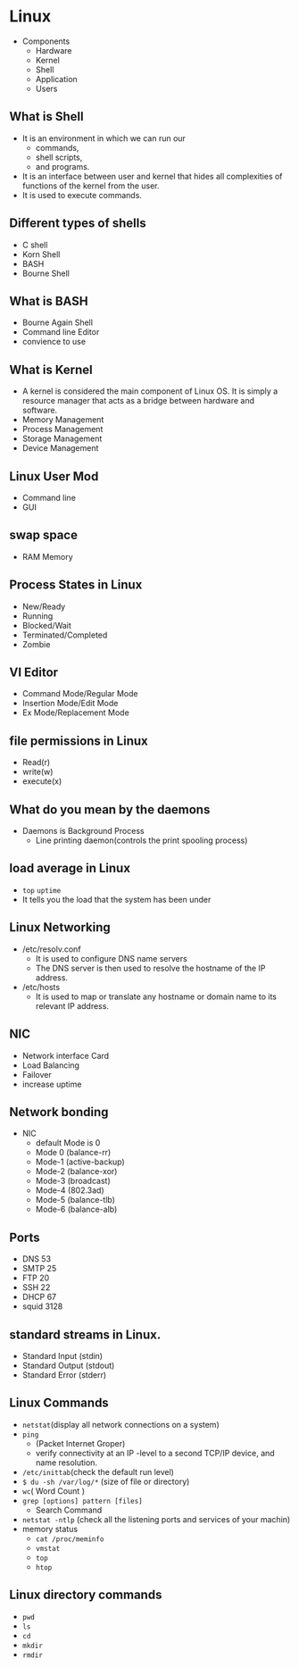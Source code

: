 # Linux
- Components
  - Hardware
  - Kernel
  - Shell
  - Application
  - Users

## What is Shell
-  It is an environment in which we can run our 
   -  commands, 
   -  shell scripts, 
   -  and programs. 
- It is an interface between user and kernel that hides all complexities of functions of the kernel from the user. 
- It is used to execute commands. 

## Different types of shells
- C shell
- Korn Shell
- BASH
- Bourne Shell

## What is BASH
- Bourne Again Shell
- Command line Editor
- convience to use

## What is Kernel
- A kernel is considered the main component of Linux OS. It is simply a resource manager that acts as a bridge between hardware and software.
- Memory Management
- Process Management
- Storage Management
- Device Management

## Linux User Mod
- Command line
- GUI

## swap space
- RAM Memory

## Process States in Linux
- New/Ready
- Running
- Blocked/Wait
- Terminated/Completed
- Zombie

## VI Editor
- Command Mode/Regular Mode
- Insertion Mode/Edit Mode
- Ex Mode/Replacement Mode

## file permissions in Linux
- Read(r)
- write(w)
- execute(x)

## What do you mean by the daemons
- Daemons is Background Process
  - Line printing daemon(controls the print spooling process)

## load average in Linux
- ```top``` ```uptime```
- It tells you the load that the system has been under

## Linux Networking
- /etc/resolv.conf
  - It is used to configure DNS name servers
  - The DNS server is then used to resolve the hostname of the IP address.
- /etc/hosts
  - It is used to map or translate any hostname or domain name to its relevant IP address.

## NIC
- Network interface Card
- Load Balancing
- Failover
- increase uptime

##  Network bonding
- NIC
  - default Mode is 0
  - Mode 0 (balance-rr)
  - Mode-1 (active-backup)
  - Mode-2 (balance-xor)
  - Mode-3 (broadcast)
  - Mode-4 (802.3ad)
  - Mode-5 (balance-tlb)
  - Mode-6 (balance-alb)

## Ports
- DNS	53
- SMTP	25
- FTP	20
- SSH	22
- DHCP	67
- squid	3128

## standard streams in Linux.
- Standard Input (stdin)
- Standard Output (stdout)
- Standard Error (stderr)

## Linux Commands
- ```netstat```(display all network connections on a system)
- ```ping```
  - (Packet Internet Groper)
  - verify connectivity at an IP -level to a second TCP/IP device, and name resolution. 
- ```/etc/inittab```(check the default run level)
- ```$ du -sh /var/log/*``` (size of file or directory)
- ```wc```( Word Count )
- ```grep [options] pattern [files] ```
  - Search Command
- ```netstat -ntlp``` (check all the listening ports and services of your machin)
- memory status
  - ```cat /proc/meminfo```
  - ```vmstat```
  - ```top```
  - ```htop```

## Linux directory commands
- ```pwd```
- ```ls```
- ```cd```
- ```mkdir```
- ```rmdir```

